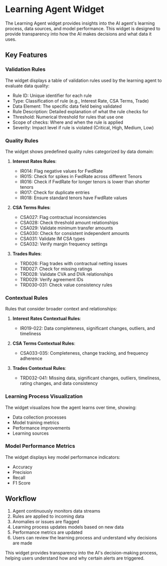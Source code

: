 
# Learning Agent Widget

The Learning Agent widget provides insights into the AI agent's learning process, data sources, and model performance. This widget is designed to provide transparency into how the AI makes decisions and what data it uses.

## Key Features

### Validation Rules
The widget displays a table of validation rules used by the learning agent to evaluate data quality:
- Rule ID: Unique identifier for each rule
- Type: Classification of rule (e.g., Interest Rate, CSA Terms, Trade)
- Data Element: The specific data field being validated
- Rule Description: Detailed explanation of what the rule checks for
- Threshold: Numerical threshold for rules that use one
- Scope of checks: Where and when the rule is applied
- Severity: Impact level if rule is violated (Critical, High, Medium, Low)

### Quality Rules
The widget shows predefined quality rules categorized by data domain:

1. **Interest Rates Rules**:
   - IR014: Flag negative values for FwdRate
   - IR015: Check for spikes in FwdRate across different Tenors
   - IR016: Check if FwdRate for longer tenors is lower than shorter tenors
   - IR017: Check for duplicate entries
   - IR018: Ensure standard tenors have FwdRate values

2. **CSA Terms Rules**:
   - CSA027: Flag contractual inconsistencies
   - CSA028: Check threshold amount relationships
   - CSA029: Validate minimum transfer amounts
   - CSA030: Check for consistent independent amounts
   - CSA031: Validate IM CSA types
   - CSA032: Verify margin frequency settings

3. **Trades Rules**:
   - TRD026: Flag trades with contractual netting issues
   - TRD027: Check for missing ratings
   - TRD028: Validate CVA and DVA relationships
   - TRD029: Verify agreement IDs
   - TRD030-031: Check value consistency rules

### Contextual Rules
Rules that consider broader context and relationships:

1. **Interest Rates Contextual Rules**:
   - IR019-022: Data completeness, significant changes, outliers, and timeliness

2. **CSA Terms Contextual Rules**:
   - CSA033-035: Completeness, change tracking, and frequency adherence

3. **Trades Contextual Rules**:
   - TRD032-041: Missing data, significant changes, outliers, timeliness, rating changes, and data consistency

### Learning Process Visualization
The widget visualizes how the agent learns over time, showing:
- Data collection processes
- Model training metrics
- Performance improvements
- Learning sources

### Model Performance Metrics
The widget displays key model performance indicators:
- Accuracy
- Precision
- Recall
- F1 Score

## Workflow
1. Agent continuously monitors data streams
2. Rules are applied to incoming data
3. Anomalies or issues are flagged
4. Learning process updates models based on new data
5. Performance metrics are updated
6. Users can review the learning process and understand why decisions are made

This widget provides transparency into the AI's decision-making process, helping users understand how and why certain alerts are triggered.

